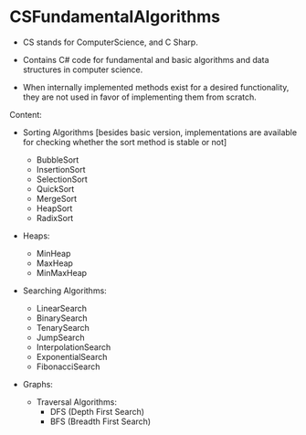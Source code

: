 # CSFundamentalAlgorithms

- CS stands for ComputerScience, and C Sharp. 

- Contains C# code for fundamental and basic algorithms and data structures in computer science. 

- When internally implemented methods exist for a desired functionality, they are not used in favor of implementing them from scratch.

Content: 
- Sorting Algorithms [besides basic version, implementations are available for checking whether the sort method is stable or not]
  - BubbleSort
  - InsertionSort
  - SelectionSort
  - QuickSort
  - MergeSort
  - HeapSort
  - RadixSort
  
 - Heaps:
   - MinHeap
   - MaxHeap
   - MinMaxHeap
  
 - Searching Algorithms:
    - LinearSearch
    - BinarySearch
    - TenarySearch
    - JumpSearch
    - InterpolationSearch
    - ExponentialSearch
    - FibonacciSearch
    
  
 - Graphs:
   - Traversal Algorithms:
      - DFS (Depth First Search)
      - BFS (Breadth First Search)
    
  

